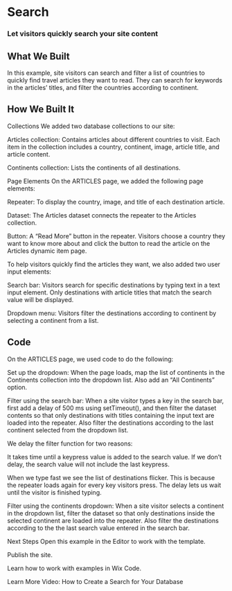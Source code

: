 # Search
### Let visitors quickly search your site content

## What We Built
In this example, site visitors can search and filter a list of countries to quickly find travel articles they want to read. They can search for keywords in the articles’ titles, and filter the countries according to continent.


## How We Built It​
Collections
We added two database collections to our site:

Articles collection: Contains articles about different countries to visit. Each item in the collection includes a country, continent, image, article title, and article content.

Continents collection: Lists the continents of all destinations.

 
Page Elements
On the ARTICLES page, we added the following page elements:

Repeater: To display the country, image, and title of each destination article.

Dataset: The Articles dataset connects the repeater to the Articles collection.

Button: A “Read More” button in the repeater. Visitors choose a country they want to know more about and click the button to read the article on the Articles dynamic item page.

 

To help visitors quickly find the articles they want, we also added two user input elements:

Search bar: Visitors search for specific destinations by typing text in a text input element. Only destinations with article titles that match the search value will be displayed.

Dropdown menu: Visitors filter the destinations according to continent by selecting a continent from a list.

## Code
On the ARTICLES page, we used code to do the following:

Set up the dropdown: When the page loads, map the list of continents in the Continents collection into the dropdown list. Also add an “All Continents” option.

Filter using the search bar: When a site visitor types a key in the search bar, first add a delay of 500 ms using setTimeout(), and then filter the dataset contents so that only destinations with titles containing the input text are loaded into the repeater. Also filter the destinations according to the last continent selected from the dropdown list.
 

We delay the filter function for two reasons:

It takes time until a keypress value is added to the search value. If we don’t delay, the search value will not include the last keypress.

When we type fast we see the list of destinations flicker. This is because the repeater loads again for every key visitors press. The delay lets us wait until the visitor is finished typing.
 

Filter using the continents dropdown: When a site visitor selects a continent in the dropdown list, filter the dataset so that only destinations inside the selected continent are loaded into the repeater. Also filter the destinations according to the the last search value entered in the search bar.

 
Next Steps
Open this example in the Editor to work with the template.

Publish the site.

Learn how to work with examples in Wix Code.

Learn More
Video: How to Create a Search for Your Database
